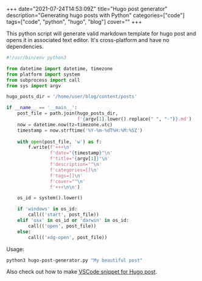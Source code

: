+++
date="2021-07-24T14:53:09Z"
title="Hugo post generator"
description="Generating hugo posts with Python"
categories=["code"]
tags=["code", "python", "hugo", "blog"]
cover=""
+++

This python script will generate valid markdown template for hugo post and opens it in associated text editor. It's cross-platform and have no dependencies.

```python
#!/usr/bin/env python3

from datetime import datetime, timezone
from platform import system
from subprocess import call
from sys import argv

hugo_posts_dir = '/home/user/blog/content/posts'

if __name__ == '__main__':
    post_file = path.join(hugo_posts_dir, 
                          f'{argv[1].lower().replace(" ", "-")}.md')
    now = datetime.now(tz=timezone.utc)
    timestamp = now.strftime('%Y-%m-%dT%H:%M:%SZ')
    
    with open(post_file, 'w') as f:
        f.write(f'+++\n'
                f'date="{timestamp}"\n'
                f'title="{argv[1]}"\n'
                f'description=""\n'
                f'categories=[]\n'
                f'tags=[]\n'
                f'cover=""\n'
                f'+++\n\n')

    os_id = system().lower()

    if 'windows' in os_id:
        call(('start', post_file))
    elif 'osx' in os_id or 'darwin' in os_id:
        call(('open', post_file))
    else:
        call(('xdg-open', post_file))
```

Usage:
```sh
python3 hugo-post-generator.py "My beautiful post"
```

Also check out how to make [VSCode snippet for Hugo post](/posts/hugo-post-vscode-snippet).